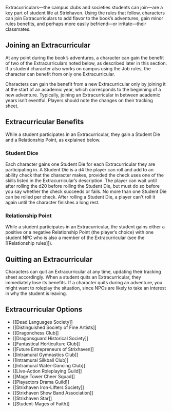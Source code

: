 Extracurriculars—the campus clubs and societies students can join—are a key part of student life at Strixhaven. Using the rules that follow, characters can join Extracurriculars to add flavor to the book’s adventures, gain minor rules benefits, and perhaps more easily befriend—or irritate—their classmates.

## Joining an Extracurricular
At any point during the book’s adventures, a character can gain the benefit of two of the Extracurriculars noted below, as described later in this section. If a student character also works on campus using the Job rules, the character can benefit from only one Extracurricular. 

Characters can gain the benefit from a new Extracurricular only by joining it at the start of an academic year, which corresponds to the beginning of a new adventure. Typically, joining an Extracurricular in between academic years isn’t eventful. Players should note the changes on their tracking sheet.

## Extracurricular Benefits
While a student participates in an Extracurricular, they gain a Student Die and a Relationship Point, as explained below.

### Student Dice
Each character gains one Student Die for each Extracurricular they are participating in. A Student Die is a d4 the player can roll and add to an ability check that the character makes, provided the check uses one of the skills listed in the Extracurricular’s description. The player can wait until after rolling the d20 before rolling the Student Die, but must do so before you say whether the check succeeds or fails. No more than one Student Die can be rolled per check. After rolling a Student Die, a player can't roll it again until the character finishes a long rest.

### Relationship Point
While a student participates in an Extracurricular, the student gains either a positive or a negative Relationship Point (the player’s choice) with one student NPC who is also a member of the Extracurricular (see the [[Relationship rules]]).

## Quitting an Extracurricular
Characters can quit an Extracurricular at any time, updating their tracking sheet accordingly. When a student quits an Extracurricular, they immediately lose its benefits. If a character quits during an adventure, you might want to roleplay the situation, since NPCs are likely to take an interest in why the student is leaving.

## Extracurricular Options
- [[Dead Languages Society]]
- [[Distinguished Society of Fine Artists]]
- [[Dragonchess Club]]
- [[Dragonsguard Historical Society]]
- [[Fantastical Horticulture Club]]
- [[Future Entrepreneurs of Strixhaven]]
- [[Intramural Gymnastics Club]]
- [[Intramural Silkball Club]]
- [[Intramural Water-Dancing Club]]
- [[Live-Action Roleplaying Guild]]
- [[Mage Tower Cheer Squad]]
- [[Playactors Drama Guild]]
- [[Strixhaven Iron-Lifters Society]]
- [[Strixhaven Show Band Association]]
- [[Strixhaven Star]]
- [[Student-Mages of Faith]]